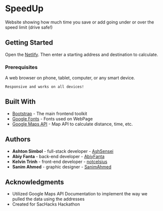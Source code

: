 # SpeedUp

Website showing how much time you save or add going under or over the speed limit (drive safe!)

## Getting Started

Open the [Netlify](https://ashsensei.github.io/Whats-That-Song/). Then enter a starting address and destination to calculate.

### Prerequisites

A web browser on phone, tablet, computer, or any smart device.

```
Responsive and works on all devices!
```

## Built With

* [Bootstrap](https://getbootstrap.com/docs/5.3/getting-started/introduction/) - The main frontend toolkit
* [Google Fonts](https://fonts.google.com/) - Fonts used on WebPage
* [Google Maps API](https://developers.google.com/maps/documentation/javascript) - Map API to calculate distance, time, etc.


## Authors

* **Ashton Simbol** - full-stack developer - [AshSensei](https://github.com/AshSensei)
* **Abiy Fanta** - back-end developer - [AbiyFanta](https://github.com/AbiyFanta/)
* **Kelvin Trinh** - front-end developer - [notcelsius](https://github.com/notcelsius)
* **Sanim Ahmed** - graphic designer - [SanimAhmed](https://www.linkedin.com/in/sanim-ahmed/)

## Acknowledgments

* Utilized Google Maps API Documentation to implement the way we pulled the data using the addresses
* Created for SacHacks Hackathon

